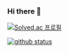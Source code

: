 ### Hi there 👋

[![Solved.ac
프로필](http://mazassumnida.wtf/api/v2/generate_badge?boj=yasoueisin)](https://solved.ac/yasoueisin)

[![github status](https://github-readme-stats.vercel.app/api?username=Fleta&show_icons=true&hide_border=true)](https://github.com/Fleta)

<!--
**Fleta/Fleta** is a ✨ _special_ ✨ repository because its `README.md` (this file) appears on your GitHub profile.

Here are some ideas to get you started:

- 🔭 I’m currently working on ...
- 🌱 I’m currently learning ...
- 👯 I’m looking to collaborate on ...
- 🤔 I’m looking for help with ...
- 💬 Ask me about ...
- 📫 How to reach me: ...
- 😄 Pronouns: ...
- ⚡ Fun fact: ...
-->
